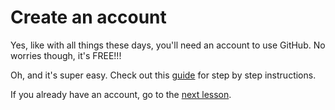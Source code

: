# Create an account
Yes, like with all things these days, you'll need an account to use GitHub. No worries though, it's FREE!!!

Oh, and it's super easy. Check out this [guide](https://services.github.com/on-demand/intro-to-github/01/) for step by step instructions.

If you already have an account, go to the [next lesson]().
